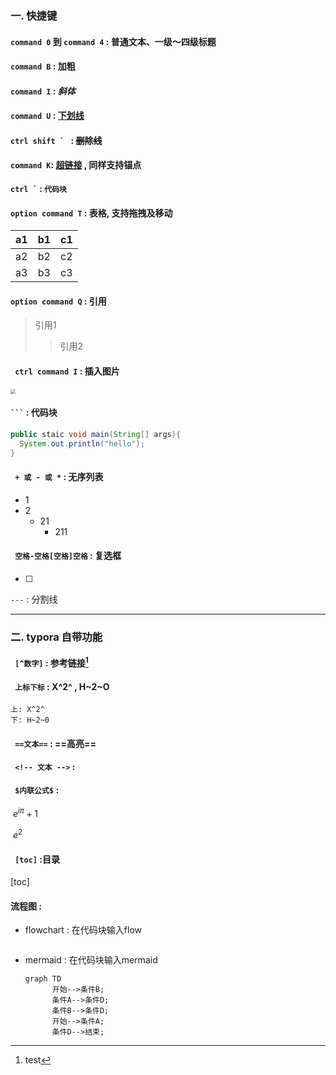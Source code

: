 ### 一. 快捷键

#### `command 0` 到 `command 4` : 普通文本、一级～四级标题

#### `command B` : **加粗**

#### `command I` : *斜体*

#### `command U` : <u>下划线</u>

#### ``ctrl shift ` `` : ~~删除线~~

#### `command K`: [超链接](https://github.com) , 同样支持锚点

#### `` ctrl ` `` : `代码块`

#### ` option command T ` : 表格, 支持拖拽及移动

| a1   | b1   | c1   |
| ---- | :--- | ---- |
| a2   | b2   | c2   |
| a3   | b3   | c3   |

#### ` option command Q ` : 引用

> 引用1
>
> > 引用2

#### ` ctrl command I` : 插入图片

<img src="https://www.google.com/images/branding/googlelogo/2x/googlelogo_color_272x92dp.png" style="zoom:50%;" />

#### ` ``` ` : 代码块

```java
public staic void main(String[] args){
  System.out.println("hello");
}
```

#### ` + 或 - 或 *` : 无序列表

- 1
- 2
  - 21
    - 211

#### ` 空格-空格[空格]空格` : 复选框

- [ ] 

` --- ` : 分割线

---



### 二. typora 自带功能

#### ` [^数字]` : 参考链接[^1]

[^1]: test



#### ` 上标下标` : X^2^ , H~2~O

```
上: X^2^
下: H~2~0
```



#### ` ==文本==` : ==高亮==



#### ` <!-- 文本 -->` : <!-- 注释 -->



#### ` $内联公式$` :

​					 $e^{i\pi}+1$ 

​					 $e^2$



#### ` [toc]` :目录

[toc]

#### 流程图 : 

+ flowchart : 在代码块输入flow

```flow

```



+ mermaid :  在代码块输入mermaid

  ```mermaid
  graph TD
  		开始-->条件B;
  		条件A-->条件D;
  		条件B-->条件D;
  		开始-->条件A;
  		条件D-->结束;
  ```



